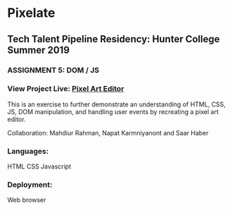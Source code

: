 # Pixelate
## Tech Talent Pipeline Residency: Hunter College Summer 2019
### ASSIGNMENT 5: DOM / JS

### View Project Live: <a href="https://saarhaber.github.io/Pixelate/"> Pixel Art Editor</a>

This is an exercise to further demonstrate an understanding of HTML, CSS, JS, DOM manipulation, and handling user events by recreating a pixel art editor.

Collaboration: Mahdiur Rahman, Napat Karmniyanont and Saar Haber

### Languages:
HTML
CSS
Javascript

### Deployment:
Web browser
